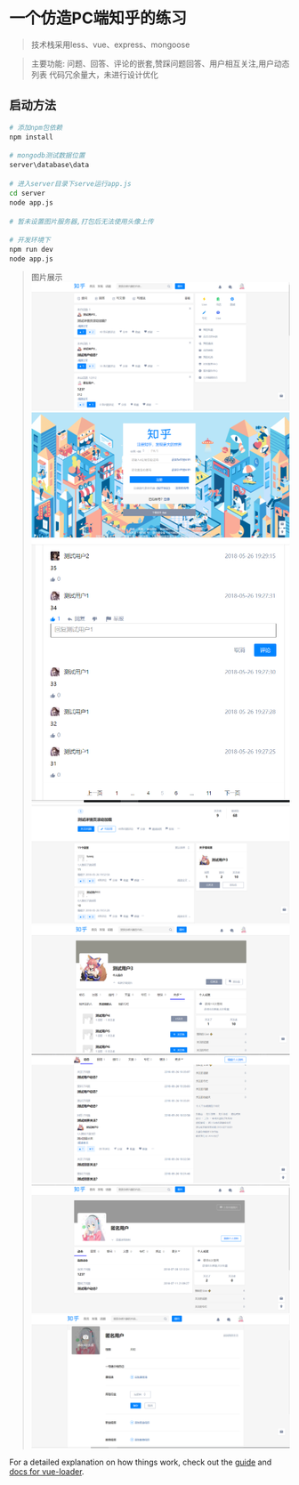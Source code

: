 # 一个仿造PC端知乎的练习

> 技术栈采用less、vue、express、mongoose

> 主要功能: 问题、回答、评论的嵌套,赞踩问题回答、用户相互关注,用户动态列表 
> 代码冗余量大，未进行设计优化

## 启动方法

``` bash
# 添加npm包依赖
npm install

# mongodb测试数据位置
server\database\data

# 进入server目录下serve运行app.js
cd server
node app.js

# 暂未设置图片服务器,打包后无法使用头像上传

# 开发环境下
npm run dev
node app.js

```

> 图片展示
![index.png](./index.png)
![login.png](./login.png)
![comment.png](./comment.png)
![detail.png](./detail.png)
![he.png](./he.png)
![he2.png](./he2.png)
![my.png](./my.png)
![edit.png](./edit.png)

For a detailed explanation on how things work, check out the [guide](http://vuejs-templates.github.io/webpack/) and [docs for vue-loader](http://vuejs.github.io/vue-loader).
